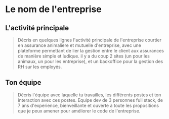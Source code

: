 # Le nom de l'entreprise

## L'activité principale

> Décris en quelques lignes l'activité principale de l'entreprise
> courtier en assurance animalière et mutuelle d'entreprise, avec une plateforme permettant de lier la gestion entre le client aux assurances de manière simple et ludique.
> il y a du coup 2 sites (un pour les animaux, un pour les entreprise), et un backoffice pour la gestion des RH sur les employés.

## Ton équipe

> Décris l'équipe avec laquelle tu travailles, les différents postes et ton interaction avec ces postes.
> Equipe dev de 3 personnes full stack, de 7 ans d'experience, bienveillante et ouverte à toute les propositions que je peux amener pour améliorer le code de l'entreprise.
